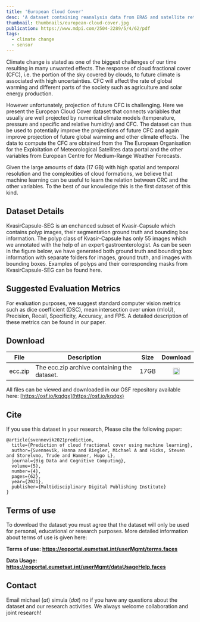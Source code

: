 ```yaml
---
title: 'European Cloud Cover'
desc: 'A dataset containing reanalysis data from ERA5 and satellite retrievals from METeosat Second Generation.'
thumbnail: thumbnails/european-cloud-cover.jpg
publication: https://www.mdpi.com/2504-2289/5/4/62/pdf
tags:
  - climate change
  - sensor
---
```


Climate change is stated as one of the biggest challenges of our time resulting in many unwanted effects. The response of cloud fractional cover (CFC), i.e. the portion of the sky covered by clouds, to future climate is associated with high uncertainties. CFC will affect the rate of global warming and different parts of the society such as agriculture and solar energy production.

However unfortunately, projection of future CFC is challenging. Here we present the European Cloud Cover dataset that connects variables that usually are well projected by numerical climate models (temperature, pressure and specific and relative humidity) and CFC. The dataset can thus be used to potentially improve the projections of future CFC and again improve projection of future global warming and other climate effects. The data to compute the CFC are obtained from the The European Organisation for the Exploitation of Meteorological Satellites data portal and the other variables from European Centre for Medium-Range Weather Forecasts.

Given the large amounts of data (17 GB) with high spatial and temporal resolution and the complexities of cloud formations, we believe that machine learning can be useful to learn the relation between CRC and the other variables. To the best of our knowledge this is the first dataset of this kind.

## Dataset Details
KvasirCapsule-SEG is an enchanced subset of Kvasir-Capsule which contains polyp images, their segmentation ground truth and bounding box information. The polyp class of Kvasir-Capsule has only 55 images which we annotated with the help of an expert gastroenterologist. As can be seen in the figure below, we have generated both ground truth and bounding box information with separate folders for images, ground truth, and images with bounding boxes. Examples of polyps and their corresponding masks from KvasirCapsule-SEG can be found here.

## Suggested Evaluation Metrics
For evaluation purposes, we suggest standard computer vision metrics such as dice coefficient (DSC), mean intersection over union (mIoU), Precision, Recall, Specificity, Accuracy, and FPS. A detailed description of these metrics can be found in our paper.

## Download
| File | Description | Size | Download |
| --- | --- | --- | :---: |
| ecc.zip | The ecc.zip archive containing the dataset. | 17GB | [<img src="/icons/fa-download-solid.svg" style="margin:0;display: inline;" height="18" width="18"/>](https://osf.io/kqdgx/) |

All files can be viewed and downloaded in our OSF repository available here: [https://osf.io/kqdgx](https://osf.io/kqdgx)

## Cite
If you use this dataset in your research, Please cite the following paper:

    @article{svennevik2021prediction,
      title={Prediction of cloud fractional cover using machine learning},
      author={Svennevik, Hanna and Riegler, Michael A and Hicks, Steven and Storelvmo, Trude and Hammer, Hugo L},
      journal={Big Data and Cognitive Computing},
      volume={5},
      number={4},
      pages={62},
      year={2021},
      publisher={Multidisciplinary Digital Publishing Institute}
    }

## Terms of use
To download the dataset you must agree that the dataset will only be used for personal, educational or research purposes. More detailed information about terms of use is given here:

**Terms of use: https://eoportal.eumetsat.int/userMgmt/terms.faces**

**Data Usage: https://eoportal.eumetsat.int/userMgmt/dataUsageHelp.faces**

## Contact
Email michael (_at_) simula (_dot_) no if you have any questions about the dataset and our research activities. We always welcome collaboration and joint research! 